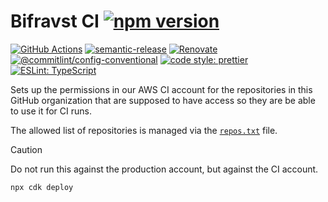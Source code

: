 # Bifravst CI [![npm version](https://img.shields.io/npm/v/@bifravst/ci.svg)](https://www.npmjs.com/package/@bifravst/ci)

[![GitHub Actions](https://github.com/bifravst/ci/workflows/Test%20and%20Release/badge.svg)](https://github.com/bifravst/ci/actions/workflows/test-and-release.yaml)
[![semantic-release](https://img.shields.io/badge/%20%20%F0%9F%93%A6%F0%9F%9A%80-semantic--release-e10079.svg)](https://github.com/semantic-release/semantic-release)
[![Renovate](https://img.shields.io/badge/renovate-enabled-brightgreen.svg)](https://renovatebot.com)
[![@commitlint/config-conventional](https://img.shields.io/badge/%40commitlint-config--conventional-brightgreen)](https://github.com/conventional-changelog/commitlint/tree/master/@commitlint/config-conventional)
[![code style: prettier](https://img.shields.io/badge/code_style-prettier-ff69b4.svg)](https://github.com/prettier/prettier/)
[![ESLint: TypeScript](https://img.shields.io/badge/ESLint-TypeScript-blue.svg)](https://github.com/typescript-eslint/typescript-eslint)

Sets up the permissions in our AWS CI account for the repositories in this
GitHub organization that are supposed to have access so they are be able to use
it for CI runs.

The allowed list of repositories is managed via the [`repos.txt`](./repos.txt)
file.

> [!CAUTION]  
> Do not run this against the production account, but against the CI account.

```bash
npx cdk deploy
```
